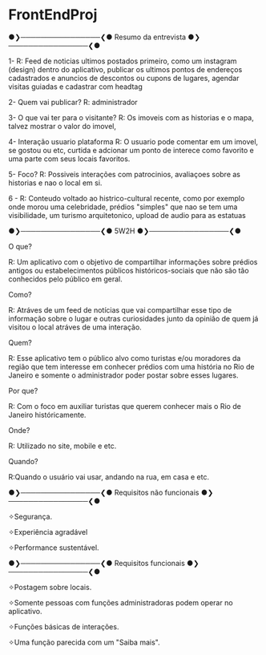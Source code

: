 # FrontEndProj

●❯────────────────❮● Resumo da entrevista ●❯────────────────❮●

                                                               
1-
R: Feed de noticias ultimos postados primeiro, como um instagram (design) dentro do aplicativo, publicar os ultimos 
pontos de endereços cadastrados e anuncios de descontos ou cupons de lugares, agendar visitas guiadas e cadastrar com headtag


2-
Quem vai publicar?
R: administrador


3- 
O que vai ter para o visitante? 
R: Os imoveis com as historias e o mapa, talvez mostrar o valor do imovel,


4- 
Interação usuario plataforma 
R: O usuario pode comentar em um imovel, se gostou ou etc, curtida e adcionar um ponto de interece como favorito e uma parte com seus locais favoritos.


5- 
Foco?
R: Possiveis interações com patrocinios, avaliaçoes sobre as historias e nao o local em si.


6 -
R: Conteudo voltado ao histrico-cultural recente, como por exemplo onde morou uma celebridade, prédios "simples" que nao se tem uma visibilidade, 
um turismo arquitetonico, upload de audio para as estatuas





●❯────────────────❮●
 5W2H 
●❯────────────────❮●

O que?

R: Um aplicativo com o objetivo de compartilhar informações sobre prédios antigos ou estabelecimentos públicos históricos-sociais que não são tão conhecidos pelo público em geral.


Como?

R: Atráves de um feed de notícias que vai compartilhar esse tipo de informação sobre o lugar e outras curiosidades junto da opinião de quem já visitou o local atráves de uma interação.


Quem?

R: Esse aplicativo tem o público alvo como turistas e/ou moradores da região que tem interesse em conhecer prédios com uma história no Rio de Janeiro e somente o administrador poder postar sobre esses lugares. 

Por que?

R: Com o foco em auxiliar turistas que querem conhecer mais o Rio de Janeiro históricamente.

Onde?

R: Utilizado no site, mobile e etc.

Quando?

R:Quando o usuário vai usar, andando na rua, em casa e etc.


●❯────────────────❮● Requisitos não funcionais ●❯────────────────❮●                                                        



✧Segurança.                                                                            

✧Experiência agradável                                                                  

✧Performance sustentável.



●❯────────────────❮● Requisitos funcionais ●❯────────────────❮●



✧Postagem sobre locais.


✧Somente pessoas com funções administradoras podem operar no aplicativo.


✧Funções básicas de interações.


✧Uma função parecida com um "Saiba mais".


